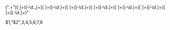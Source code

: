 (".+")[ ]+([\-\d\.,]+)[ ]+([\-\d\.]+)[ ]+([\-\d\.]+)[ ]+([\-\d\.]+)[ ]+([\-\d\.]+)[ ]+([\-\d\.]+)[ ]+([\-\d\.]+)"

$1,"$2",$3,$4,$5,$6,$7,$8
